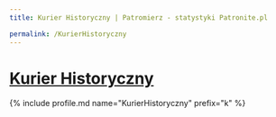 ```yaml
---
title: Kurier Historyczny | Patromierz - statystyki Patronite.pl

permalink: /KurierHistoryczny
---
```


# [Kurier Historyczny](https://patronite.pl/KurierHistoryczny)

{% include profile.md name="KurierHistoryczny" prefix="k" %}
